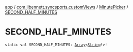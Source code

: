 [app](../../index.md) / [com.jlbennett.syncsports.customViews](../index.md) / [MinutePicker](index.md) / [SECOND_HALF_MINUTES](./-s-e-c-o-n-d_-h-a-l-f_-m-i-n-u-t-e-s.md)

# SECOND_HALF_MINUTES

`static val SECOND_HALF_MINUTES: `[`Array`](https://kotlinlang.org/api/latest/jvm/stdlib/kotlin/-array/index.html)`<`[`String`](https://kotlinlang.org/api/latest/jvm/stdlib/kotlin/-string/index.html)`!>!`